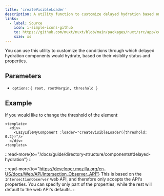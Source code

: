 ```yaml
---
title: 'createVisibleLoader'
description: A utility function to customize delayed hydration based on visibility properties.
links:
  - label: Source
    icon: i-simple-icons-github
    to: https://github.com/nuxt/nuxt/blob/main/packages/nuxt/src/app/composables/hydrate.ts
    size: xs
---
```


You can use this utility to customize the conditions through which delayed hydration components would hydrate, based on their visiblity status and properties.

## Parameters

- `options`: `{ root, rootMargin, threshold }`

## Example

If you would like to change the threshold of the element:

```vue [pages/index.vue]
<template>
  <div>
    <LazyIdleMyComponent :loader="createVisibleLoader({threshold: 0.2})"/>
  </div>
<template>
```
::read-more{to="/docs/guide/directory-structure/components#delayed-hydration"}
::

::read-more{to="https://developer.mozilla.org/en-US/docs/Web/API/Intersection_Observer_API"}
This is based on the `IntersectionObserver` web API, and therefore only accepts the API's properties. You can specify only part of the properties, while the rest will default to the web API's defaults.
::
